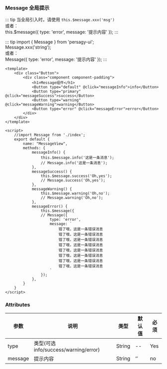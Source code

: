 ### Message 全局提示

<template>
    <div class="Button">
        <div class="component component-padding">
            <h1>Message组件</h1>
            <Button type="default" @click="messageInfo">info</Button>
            <Button type="primary" @click="messageSuccess">success</Button>
            <Button type="warning" @click="messageWarning">warning</Button>
            <Button type="error" @click="messageError">error</Button>
        </div>
    </div>
</template>

<script>
    //import Message from './index';
    export default {
        name: "MessageView",
        methods: {
            messageInfo() {
                this.$message.info('这是一条消息');
               // Message.info('这是一条消息');
            },
            messageSuccess() {
                this.$message.success('Oh,yes');
                // Message.success('Oh,yes');
            },
            messageWarning() {
                this.$message.warning('Oh,no');
                // Message.warning('Oh,no');
            },
            messageError() {
                // Message({
                this.$message({
                    type: 'error',
                    message: `
                        错了哦，这是一条错误消息
                        错了哦，这是一条错误消息
                        错了哦，这是一条错误消息
                        错了哦，这是一条错误消息
                        错了哦，这是一条错误消息
                        错了哦，这是一条错误消息
                        错了哦，这是一条错误消息
                        错了哦，这是一条错误消息
                    `
                });
            },
        }
    }
</script>


::: tip
当全局引入时，请使用 `this.$message.xxx('msg')`<br>
或者：<br>
this.$message({
    type: 'error',
    message: '提示内容'
});
:::

::: tip
import { Message } from 'persagy-ui';<br>
Message.xxx('string');<br>
或者：<br>
Message({
    type: 'error',
    message: '提示内容'
});
:::

```vue
<template>
    <div class="Button">
        <div class="component component-padding">
            <h1>Message组件</h1>
            <Button type="default" @click="messageInfo">info</Button>
            <Button type="primary" @click="messageSuccess">success</Button>
            <Button type="warning" @click="messageWarning">warning</Button>
            <Button type="error" @click="messageError">error</Button>
        </div>
    </div>
</template>

<script>
    //import Message from './index';
    export default {
        name: "MessageView",
        methods: {
            messageInfo() {
                this.$message.info('这是一条消息');
                // Message.info('这是一条消息');
            },
            messageSuccess() {
                this.$message.success('Oh,yes');
                // Message.success('Oh,yes');
            },
            messageWarning() {
                this.$message.warning('Oh,no');
                // Message.warning('Oh,no');
            },
            messageError() {
                this.$message({
                // Message({
                    type: 'error',
                    message: `
                        错了哦，这是一条错误消息
                        错了哦，这是一条错误消息
                        错了哦，这是一条错误消息
                        错了哦，这是一条错误消息
                        错了哦，这是一条错误消息
                        错了哦，这是一条错误消息
                        错了哦，这是一条错误消息
                        错了哦，这是一条错误消息
                    `
                });
            },
        }
    }
</script>

```

### Attributes

| 参数     | 说明  | 类型    | 默认值  | 必须    |
| ------- | ---- | ------ | ------- | ------ |
| type    | 类型(可选 info/success/warning/error) | String | -- | Yes     |
| message    | 提示内容 | String | ‘’  | no     |
